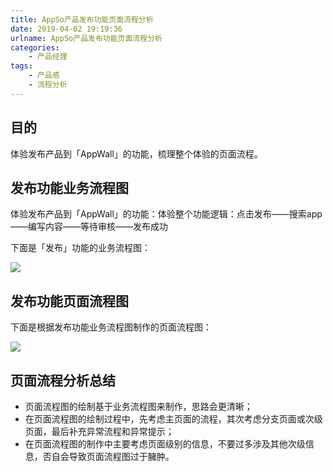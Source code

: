```yaml
---
title: AppSo产品发布功能页面流程分析
date: 2019-04-02 19:19:36
urlname: AppSo产品发布功能页面流程分析
categories:
    - 产品经理
tags:
    - 产品感
    - 流程分析
---
```


## 目的 

体验发布产品到「AppWall」的功能，梳理整个体验的页面流程。

## 发布功能业务流程图

体验发布产品到「AppWall」的功能：体验整个功能逻辑：点击发布——搜索app——编写内容——等待审核——发布成功

下面是「发布」功能的业务流程图：

![](https://awakeninggeek-image.oss-cn-beijing.aliyuncs.com/img/20190720145823.png)

## 发布功能页面流程图

下面是根据发布功能业务流程图制作的页面流程图：

![](https://awakeninggeek-image.oss-cn-beijing.aliyuncs.com/img/20190720145906.png)

## 页面流程分析总结

- 页面流程图的绘制基于业务流程图来制作，思路会更清晰；
- 在页面流程图的绘制过程中，先考虑主页面的流程，其次考虑分支页面或次级页面，最后补充异常流程和异常提示；
- 在页面流程图的制作中主要考虑页面级别的信息，不要过多涉及其他次级信息，否自会导致页面流程图过于臃肿。